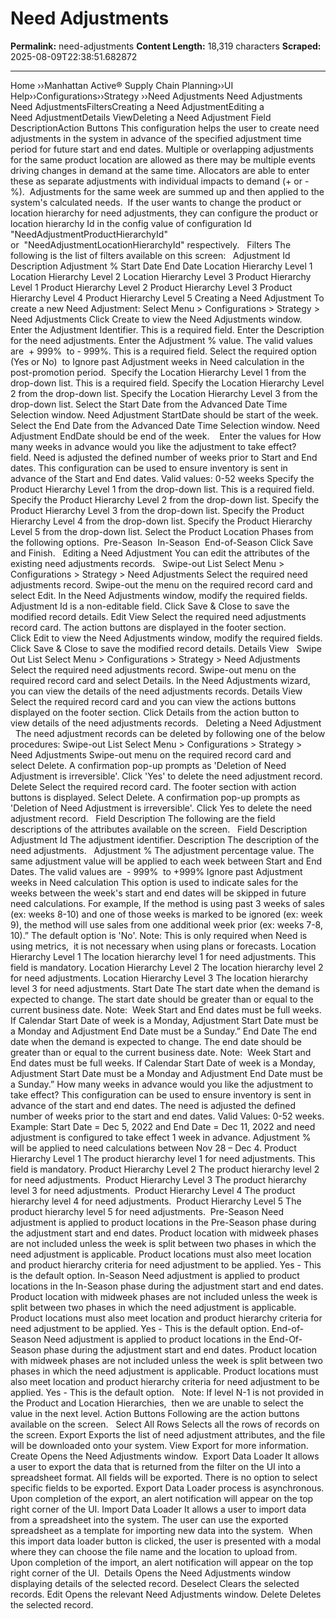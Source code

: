 # Need Adjustments

**Permalink:** need-adjustments
**Content Length:** 18,319 characters
**Scraped:** 2025-08-09T22:38:51.682872

---

Home &rsaquo;&rsaquo;Manhattan Active® Supply Chain Planning&rsaquo;&rsaquo;UI Help&rsaquo;&rsaquo;Configurations&rsaquo;&rsaquo;Strategy ››Need Adjustments Need Adjustments &nbsp; &nbsp; Need AdjustmentsFiltersCreating a Need AdjustmentEditing a Need&nbsp;AdjustmentDetails ViewDeleting a&nbsp;Need Adjustment&nbsp;Field DescriptionAction Buttons This configuration helps the user to create need adjustments in the system in advance of the specified adjustment time period for future start and end dates. Multiple or overlapping adjustments for the same product location are allowed as there may be multiple events driving changes in demand at the same time. Allocators are able to enter these as separate adjustments with individual impacts to demand (+ or - %).&nbsp;&nbsp;Adjustments for the same week are summed up and then applied to the system&#39;s calculated needs.&nbsp; If the user wants to change the product or location hierarchy for need adjustments, they can configure the product or location hierarchy Id in the config value of configuration Id &quot;NeedAdjustmentProductHierarchyId&quot; or&nbsp;&nbsp;&quot;NeedAdjustmentLocationHierarchyId&quot; respectively. &nbsp; Filters The following is the list of filters available on this screen: &nbsp; Adjustment&nbsp;Id Description Adjustment % Start Date End Date Location Hierarchy Level 1 Location Hierarchy Level 2 Location Hierarchy Level 3 Product Hierarchy Level 1 Product Hierarchy Level 2 Product Hierarchy Level 3 Product Hierarchy Level 4 Product Hierarchy Level 5 Creating a Need Adjustment To create a new Need Adjustment: Select&nbsp;Menu &gt; Configurations &gt; Strategy &gt; Need Adjustments Click&nbsp;Create&nbsp;to view the Need Adjustments&nbsp;window. Enter the&nbsp;Adjustment Identifier.&nbsp;This is a required field. Enter the Description for the need adjustments. Enter the Adjustment % value. The valid&nbsp;values are&nbsp; + 999%&nbsp; to - 999%.&nbsp;This is a required field. Select the required option (Yes or No)&nbsp;&nbsp;to Ignore past&nbsp;Adjustment weeks in Need calculation in the post-promotion&nbsp;period.&nbsp; Specify the Location Hierarchy Level 1 from the drop-down list. This is a required field. Specify the Location Hierarchy Level 2 from the drop-down list. Specify the Location Hierarchy Level 3 from the drop-down list. Select the Start Date from the Advanced Date Time Selection&nbsp;window.&nbsp;Need Adjustment StartDate should be start of the week.&nbsp; Select the End Date from the Advanced Date Time Selection&nbsp;window.&nbsp;Need Adjustment EndDate should be end of the week.&nbsp; &nbsp; Enter the values for How many weeks in advance would you like the adjustment to take effect? field.&nbsp;Need is adjusted the defined number of weeks prior to Start and End dates. This configuration can be used to ensure inventory is sent in advance of the Start and End dates.&nbsp;Valid values: 0-52 weeks Specify the Product Hierarchy Level 1&nbsp;from the drop-down list.&nbsp;This is a required field. Specify the Product Hierarchy Level 2&nbsp;from the drop-down list. Specify the Product Hierarchy Level 3&nbsp;from the drop-down list. Specify the Product Hierarchy Level 4&nbsp;from the drop-down list. Specify the Product Hierarchy Level 5&nbsp;from the drop-down list. Select the Product Location Phases from the following&nbsp;options. &nbsp;Pre-Season &nbsp;In-Season &nbsp;End-of-Season Click Save and Finish. &nbsp; Editing a Need&nbsp;Adjustment You can edit the attributes of the existing need adjustments records. &nbsp; Swipe-out List Select&nbsp;Menu &gt; Configurations &gt; Strategy &gt; Need Adjustments Select the required need adjustments&nbsp;record. Swipe-out the menu on the required record card and select&nbsp;Edit. In the&nbsp;Need Adjustments&nbsp;window, modify the required fields. Adjustment Id is a non-editable field. Click&nbsp;Save &amp; Close&nbsp;to save the modified record details. Edit View Select the required need adjustments record card. The action buttons are displayed in the footer section. Click&nbsp;Edit&nbsp;to view the&nbsp;Need Adjustments&nbsp;window, modify the required fields. Click&nbsp;Save &amp; Close&nbsp;to save the modified&nbsp;record details. Details View &nbsp; Swipe Out List Select&nbsp;Menu &gt; Configurations &gt; Strategy &gt; Need Adjustments Select the required need adjustments record. Swipe-out menu on the required record card and select&nbsp;Details. In the&nbsp;Need Adjustments&nbsp;wizard, you can view the details of the need adjustments records. Details View Select the required record card and you can view the actions buttons displayed on the footer section. Click&nbsp;Details&nbsp;from the action button to view&nbsp;details of the&nbsp;need adjustments records. &nbsp; Deleting a&nbsp;Need Adjustment&nbsp; &nbsp; The need adjustment&nbsp;records can be deleted by following one of the below procedures: Swipe-out List Select Menu &gt; Configurations &gt; Strategy &gt; Need Adjustments Swipe-out menu on the required record card and select&nbsp;Delete. A confirmation pop-up prompts as &#39;Deletion of Need Adjustment is irreversible&#39;. Click &#39;Yes&#39; to delete the need adjustment record. Delete Select the required record card. The footer section with action buttons is displayed. Select&nbsp;Delete. A confirmation pop-up prompts as &#39;Deletion of Need Adjustment is irreversible&#39;. Click&nbsp;Yes&nbsp;to delete the need adjustment record. &nbsp; Field Description The following are the field descriptions of the attributes available on the screen. &nbsp; Field Description Adjustment&nbsp;Id The adjustment identifier. Description The description of the need adjustments. &nbsp; Adjustment % The adjustment percentage value.&nbsp;The same adjustment value will be applied to each week between Start and End Dates. The valid&nbsp;values are&nbsp; - 999%&nbsp; to +999% Ignore past&nbsp;Adjustment weeks in Need calculation This option is used to indicate sales for the weeks between the week&#39;s start and end dates will be skipped in future need calculations. For example,&nbsp;If the method is using past 3 weeks of sales (ex: weeks 8-10) and one of those weeks is marked to be ignored (ex: week 9), the method will use sales from one additional week prior (ex: weeks 7-8, 10).&rdquo; The default option is &#39;No&#39;. Note: This is only required when Need is using metrics, &nbsp;it is not necessary when using plans or forecasts. Location Hierarchy Level 1 The location hierarchy level 1 for need adjustments. This field is mandatory. Location Hierarchy Level 2 The location hierarchy level 2 for need adjustments. Location Hierarchy Level 3 The location hierarchy level 3 for need adjustments. Start Date The start date when the demand is expected to change. The start date should be greater than or equal to the current business date. Note:&nbsp; Week&nbsp;Start and End dates must be full weeks. If Calendar Start Date of week is a Monday, Adjustment Start Date must be a Monday and Adjustment End Date must be a Sunday.&rdquo; End Date The end date when the demand is expected to change.&nbsp;The end date should be greater than or equal to the current business date. Note:&nbsp; Week&nbsp;Start and End dates must be full weeks. If Calendar Start Date of week is a Monday, Adjustment Start Date must be a Monday and Adjustment End Date must be a Sunday.&rdquo; How many weeks in advance would you like the adjustment to take effect? This configuration can be used to ensure inventory is sent in advance of the start and end dates. The&nbsp;need is adjusted the defined number of weeks prior to the start and end dates. Valid Values: 0-52 weeks. Example: Start Date = Dec 5, 2022 and End Date = Dec 11, 2022 and need adjustment is configured to take effect 1 week in advance. Adjustment % will be applied to need calculations between Nov 28 &ndash; Dec 4. Product Hierarchy Level 1 The product hierarchy level 1 for need adjustments. This field is mandatory. Product Hierarchy Level 2 The product hierarchy level 2 for need adjustments.&nbsp; Product Hierarchy Level 3 The product hierarchy level 3 for need adjustments.&nbsp; Product Hierarchy Level 4 The product hierarchy level 4 for need adjustments.&nbsp; Product Hierarchy Level 5 The product hierarchy level 5 for need adjustments.&nbsp; Pre-Season Need adjustment is applied to product locations in the Pre-Season phase during the adjustment start and end dates. Product location with midweek phases are not included unless the week is split between two phases in which the need adjustment is applicable. Product locations must also meet location and product hierarchy criteria for need adjustment to be applied. Yes - This is the default option. In-Season Need adjustment is applied to product locations in the In-Season phase during the adjustment start and end dates. Product location with midweek phases are not included unless the week is split between two phases in which the need adjustment is applicable. Product locations must also meet location and product hierarchy criteria for need adjustment to be applied. Yes - This is the default option. End-of-Season Need adjustment is applied to product locations in the End-Of-Season phase during the adjustment start and end dates. Product location with midweek phases are not included unless the week is split between two phases in which the need adjustment is applicable. Product locations must also meet location and product hierarchy criteria for need adjustment to be applied. Yes - This is the default option. &nbsp; Note:&nbsp;If level N-1 is not provided in the Product and Location Hierarchies,&nbsp;&nbsp;then we are unable to select the value in the next level. Action Buttons Following are the action buttons available on the screen. &nbsp; Select All Rows Selects all the rows of records on the screen. Export Exports the list of need adjustment attributes, and the file will be downloaded onto your system. View&nbsp;Export&nbsp;for more information. Create Opens the&nbsp;Need Adjustments&nbsp;window.&nbsp; Export Data Loader It&nbsp;allows a user to export the data&nbsp;that is returned from the filter on the UI into a spreadsheet format. All fields will be exported. There is no option to select specific fields to be exported.&nbsp;Export Data Loader process is asynchronous. Upon completion of the export, an alert notification will appear on the&nbsp;top right corner of the UI. Import Data Loader It allows a user to import data from a spreadsheet into the system.&nbsp;The user can use the exported spreadsheet as a template for importing new data into the system.&nbsp; When this import data loader button is clicked, the user is presented with a modal where they can choose the file name and the location to upload from.&nbsp;&nbsp; Upon completion of the import,&nbsp;an alert notification will appear on the top right corner of the UI.&nbsp; Details Opens the&nbsp;Need Adjustments&nbsp;window displaying details of the selected record. Deselect Clears the selected records. Edit Opens the relevant&nbsp;Need Adjustments&nbsp;window. Delete Deletes the selected record.